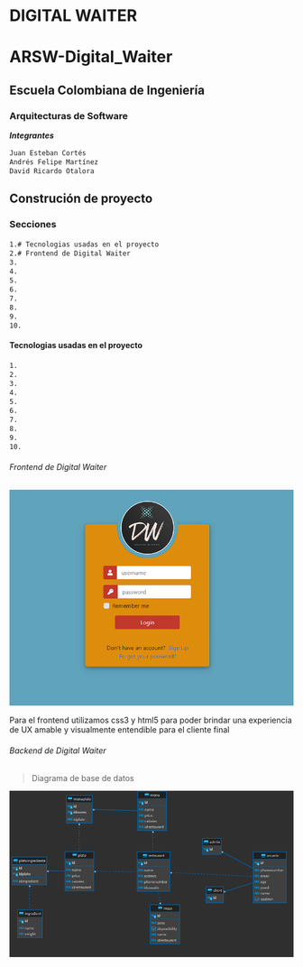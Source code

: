 # DIGITAL WAITER

# ARSW-Digital_Waiter

## Escuela Colombiana de Ingeniería

### Arquitecturas de Software


***Integrantes***

```
Juan Esteban Cortés
Andrés Felipe Martínez
David Ricardo Otalora 

```

## Construción de proyecto 

### Secciones
	1.# Tecnologias usadas en el proyecto
	2.# Frontend de Digital Waiter
	3.
	4.
	5.
	6.
	7.
	8.
	9.
	10.

#### Tecnologias usadas en el proyecto
	1.
	2.
	3.
	4.
	5.
	6.
	7.
	8.
	9.
	10.



###### Frontend de Digital Waiter

![](image/Front.png)

Para el frontend utilizamos css3 y html5 para poder brindar una experiencia de UX
amable y visualmente entendible para el cliente final



###### Backend de Digital Waiter

>Diagrama de base de datos

![](image/Basededatos.png)
